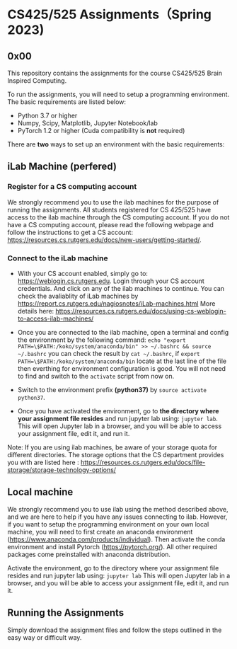 # CS425/525 Assignments（Spring 2023)

## 0x00

This repository contains the assignments for the course CS425/525 Brain Inspired Computing.

To run the assignments, you will need to setup a programming environment. The basic requirements are listed below:

- Python 3.7 or higher
- Numpy, Scipy, Matplotlib, Jupyter Notebook/lab
- PyTorch 1.2 or higher (Cuda compatibility is **not** required)

There are **two** ways to set up an environment with the basic requirements:

## iLab Machine (perfered)

### Register for a CS computing account

We strongly recommend you to use the ilab machines for the purpose of running the assignments. All students registered for CS 425/525 have access to the ilab machine through the CS computing account. If you do not have a CS computing account, please read the following webpage and follow the instructions to get a CS account: https://resources.cs.rutgers.edu/docs/new-users/getting-started/.

### Connect to the iLab machine

- With your CS account enabled, simply go to: https://weblogin.cs.rutgers.edu. Login through your CS account credentials. And click on any of the ilab machines to continue. You can check the avaliablity of iLab machines by https://report.cs.rutgers.edu/nagiosnotes/iLab-machines.html
  More details here: https://resources.cs.rutgers.edu/docs/using-cs-weblogin-to-access-ilab-machines/

- Once you are connected to the ilab machine, open a terminal and config the environment by the following command:
  `echo "export PATH=\$PATH:/koko/system/anaconda/bin" >> ~/.bashrc && source ~/.bashrc`
  you can check the result by `cat ~/.bashrc`, if `export PATH=\$PATH:/koko/system/anaconda/bin` locate at the last line of the file then everthing for environment configuration is good. You will not need to find and switch to the `activate` script from now on.

- Switch to the environment prefix **(python37)** by `source activate python37`.

- Once you have activated the environment, go to **the directory where your assignment file resides** and run jupyter lab using: `jupyter lab`.
  This will open Jupyter lab in a browser, and you will be able to access your assignment file, edit it, and run it.

Note: If you are using ilab machines, be aware of your storage quota for different directories. The storage options that the CS department provides you with are listed here : https://resources.cs.rutgers.edu/docs/file-storage/storage-technology-options/

## Local machine

We strongly recommend you to use ilab using the method described above, and we are here to help if you have any issues connecting to ilab. However, if you want to setup the programming environment on your own local machine, you will need to first create an anaconda environment (https://www.anaconda.com/products/individual). Then activate the conda environment and install Pytorch (https://pytorch.org/). All other required packages come preinstalled with anaconda distribution.

Activate the environment, go to the directory where your assignment file resides and run jupyter lab using: `jupyter lab`
This will open Jupyter lab in a browser, and you will be able to access your assignment file, edit it, and run it.

## Running the Assignments

Simply download the assignment files and follow the steps outlined in the easy way or difficult way.
